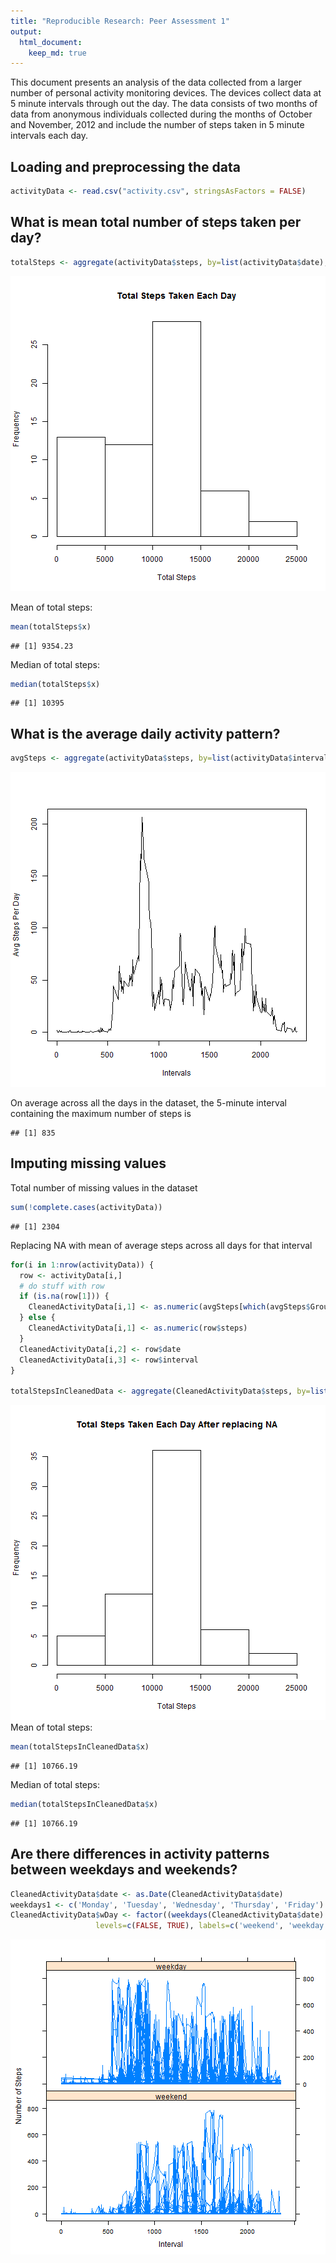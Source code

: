 ```yaml
---
title: "Reproducible Research: Peer Assessment 1"
output: 
  html_document:
    keep_md: true
---
```

This document presents an analysis of the data collected from a larger number of personal activity monitoring devices.
The devices collect data at 5 minute intervals through out the day. The data consists of two months of data from anonymous individuals collected during the months of October and November, 2012 and include the number of steps taken in 5 minute intervals each day.

## Loading and preprocessing the data

```r
activityData <- read.csv("activity.csv", stringsAsFactors = FALSE)
```


## What is mean total number of steps taken per day?

```r
totalSteps <- aggregate(activityData$steps, by=list(activityData$date), FUN=sum, na.rm = TRUE)
```

![plot of chunk unnamed-chunk-3](figure/unnamed-chunk-3-1.png) 

Mean of total steps:

```r
mean(totalSteps$x)
```

```
## [1] 9354.23
```

Median of total steps:

```r
median(totalSteps$x)
```

```
## [1] 10395
```
## What is the average daily activity pattern?

```r
avgSteps <- aggregate(activityData$steps, by=list(activityData$interval), FUN=mean, na.rm = TRUE)
```
![plot of chunk unnamed-chunk-7](figure/unnamed-chunk-7-1.png) 

On average across all the days in the dataset, the 5-minute interval containing the maximum number of steps is

```
## [1] 835
```

## Imputing missing values
Total number of missing values in the dataset 

```r
sum(!complete.cases(activityData))
```

```
## [1] 2304
```
Replacing NA with mean of average steps across all days for that interval

```r
for(i in 1:nrow(activityData)) {
  row <- activityData[i,]
  # do stuff with row
  if (is.na(row[1])) {
    CleanedActivityData[i,1] <- as.numeric(avgSteps[which(avgSteps$Group.1 == row$interval), 2])
  } else {
    CleanedActivityData[i,1] <- as.numeric(row$steps)
  }
  CleanedActivityData[i,2] <- row$date
  CleanedActivityData[i,3] <- row$interval
}

totalStepsInCleanedData <- aggregate(CleanedActivityData$steps, by=list(CleanedActivityData$date), FUN=sum, na.rm = TRUE)
```

![plot of chunk unnamed-chunk-11](figure/unnamed-chunk-11-1.png) 
Mean of total steps:

```r
mean(totalStepsInCleanedData$x)
```

```
## [1] 10766.19
```

Median of total steps:

```r
median(totalStepsInCleanedData$x)
```

```
## [1] 10766.19
```

## Are there differences in activity patterns between weekdays and weekends?

```r
CleanedActivityData$date <- as.Date(CleanedActivityData$date)
weekdays1 <- c('Monday', 'Tuesday', 'Wednesday', 'Thursday', 'Friday')
CleanedActivityData$wDay <- factor((weekdays(CleanedActivityData$date) %in% weekdays1), 
                   levels=c(FALSE, TRUE), labels=c('weekend', 'weekday')) 
```
![plot of chunk unnamed-chunk-15](figure/unnamed-chunk-15-1.png) 
